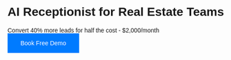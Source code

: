 <!DOCTYPE html>
<html>
<head>
    <title>AI Real Estate Receptionist</title>
    <style>
        body { font-family: Arial; max-width: 800px; margin: 40px auto; }
        .button { background: #007bff; color: white; padding: 15px 30px; text-decoration: none; }
    </style>
</head>
<body>
    <h1>AI Receptionist for Real Estate Teams</h1>
    <p>Convert 40% more leads for half the cost - $2,000/month</p>
    <a href="https://calendly.com/your-link" class="button">Book Free Demo</a>
</body>
</html>
